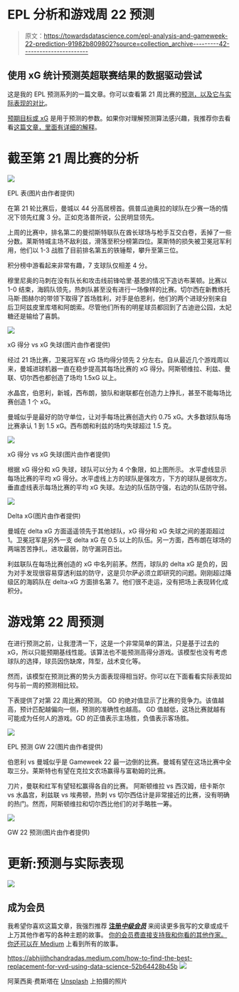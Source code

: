 # EPL 分析和游戏周 22 预测

> 原文：<https://towardsdatascience.com/epl-analysis-and-gameweek-22-prediction-91982b809802?source=collection_archive---------42----------------------->

## 使用 xG 统计预测英超联赛结果的数据驱动尝试

这是我的 EPL 预测系列的一篇文章。你可以查看第 21 周比赛的[预测，以及它与实际表现的对比](/epl-analysis-and-gameweek-21-prediction-8249c3b0117c)。

[预期目标或 xG](https://medium.com/@abhijithchandradas/xg-xplained-27b1dbafa943) 是用于预测的参数。如果你对理解预测算法感兴趣，我推荐你去看看[这篇文章，里面有详细的解释](/epl-2020-21-season-analysis-and-prediction-5502e20dce26)。

# 截至第 21 周比赛的分析

![](img/58cdc999148895714739d351342d3d25.png)

EPL 表(图片由作者提供)

在第 21 轮比赛后，曼城以 44 分高居榜首。佩普瓜迪奥拉的球队在少赛一场的情况下领先红魔 3 分。正如克洛普所说，公民明显领先。

上周的比赛中，排名第二的曼彻斯特联队在酋长球场与枪手互交白卷，丢掉了一些分数。莱斯特城主场不敌利兹，滑落至积分榜第四位。莱斯特的损失被卫冕冠军利用，他们以 1-3 战胜了目前排名第五的铁锤帮，攀升至第三位。

积分榜中游看起来非常有趣，7 支球队仅相差 4 分。

穆里尼奥的马刺在没有队长和攻击线前锋哈里·基恩的情况下造访布莱顿。比赛以 1-0 结束，海鸥队领先，热刺队甚至没有进行一场像样的比赛。切尔西在新教练托马斯·图赫尔的带领下取得了首场胜利，对手是伯恩利，他们的两个进球分别来自后卫阿兹皮里库塔和阿朗索。尽管他们所有的明星球员都回到了古迪逊公园，太妃糖还是输给了喜鹊。

![](img/1ec32d9767971075309bd8db1014753d.png)

xG 得分 vs xG 失球(图片由作者提供)

经过 21 场比赛，卫冕冠军在 xG 场均得分领先 2 分左右。自从最近几个游戏周以来，曼城进球机器一直在稳步提高其每场比赛的 xG 得分。阿斯顿维拉、利兹、曼联、切尔西也都创造了场均 1.5xG 以上。

水晶宫，伯恩利，新城，西布朗，狼队和谢联都在创造力上挣扎，甚至不能每场比赛创造 1 个 xG。

曼城似乎是最好的防守单位，让对手每场比赛创造大约 0.75 xG。大多数球队每场比赛承认 1 到 1.5 xG。西布朗和利兹的场均失球超过 1.5 克。

![](img/e4edda5bd0d43b567da5a5b0d7c7b53b.png)

xG 得分 vs xG 失球(图片由作者提供)

根据 xG 得分和 xG 失球，球队可以分为 4 个象限，如上图所示。
水平虚线显示每场比赛的平均 xG 得分。水平虚线上方的球队是强攻方，下方的球队是弱攻方。
垂直虚线表示每场比赛的平均 xG 失球。左边的队伍防守强，右边的队伍防守弱。

![](img/683502e0669bea11df30fa93fc3a8648.png)

Delta xG(图片由作者提供)

曼城在 delta xG 方面遥遥领先于其他球队，xG 得分和 xG 失球之间的差距超过 1。卫冕冠军是另外一支 delta xG 在 0.5 以上的队伍。另一方面，西布朗在球场的两端苦苦挣扎，进攻最弱，防守漏洞百出。

利兹联队在每场比赛创造的 xG 中名列前茅。然而，球队的 delta xG 是负的，因为对手发现很容易穿透利兹的防守，这是贝尔萨必须立即研究的问题。刚刚超过降级区的海鸥队在 delta-xG 方面排名第 7。他们很不走运，没有把场上表现转化成积分。

# 游戏第 22 周预测

在进行预测之前，让我澄清一下，这是一个非常简单的算法，只是基于过去的 xG，所以只能预期基线性能。该算法也不能预测高得分游戏。该模型也没有考虑球队的选择，球员因伤缺席，阵型，战术变化等。

然而，该模型在预测比赛的势头方面表现得相当好。你可以在下面看看实际表现如何与前一周的预测相比较。

</epl-analysis-and-gameweek-21-prediction-8249c3b0117c>  

下表提供了对第 22 周比赛的预测。
GD 的绝对值显示了比赛的竞争力。该值越高，预计匹配越偏向一侧，预测的准确性也越高。
GD 值越低，这场比赛就越有可能成为任何人的游戏。GD 的正值表示主场胜，负值表示客场胜。

![](img/2871b5f44f8a917aae7a5b547fd152ff.png)

EPL 预测 GW 22(图片由作者提供)

伯恩利 vs 曼城似乎是 Gameweek 22 最一边倒的比赛。曼城有望在这场比赛中全取三分。莱斯特也有望在克拉文农场赢得与富勒姆的比赛。

刀片，曼联和红军有望轻松赢得各自的比赛。
阿斯顿维拉 vs 西汉姆，纽卡斯尔 vs 水晶宫，利兹联 vs 埃弗顿，热刺 vs 切尔西估计是非常接近的比赛，没有明确的热门。然而，阿斯顿维拉和切尔西比他们的对手略胜一筹。

![](img/83bc4058c72fd6ab1e0af8a17c09cf06.png)

GW 22 预测(图片由作者提供)

# 更新:预测与实际表现

![](img/fa0dee35a60145a1d16069d57e63a80f.png)

## 成为会员

我希望你喜欢这篇文章，我强烈推荐 [**注册*中级会员***](https://abhijithchandradas.medium.com/membership) 来阅读更多我写的文章或成千上万其他作者写的各种主题的故事。
[你的会员费直接支持我和你看的其他作家。你还可以在 Medium](https://abhijithchandradas.medium.com/membership) 上看到所有的故事。

<https://abhijithchandradas.medium.com/how-to-find-the-best-replacement-for-vvd-using-data-science-52b64428b45b>  ![](img/eab02cd07edb1e4d0810983a623730e5.png)

阿莱西奥·费斯塔在 [Unsplash](https://unsplash.com?utm_source=medium&utm_medium=referral) 上拍摄的照片